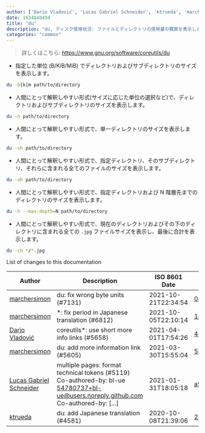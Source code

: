 ```yaml
---
author: ['Dario Vladović', 'Lucas Gabriel Schneider', 'ktrueda', 'marchersimon']
date: 1634848494
title: "du"
description: "du, ディスク使用状況: ファイルとディレクトリの使用量の概算を表示します。"
categories: "common"
---
```

> 詳しくはこちら: <https://www.gnu.org/software/coreutils/du>

- 指定した単位 (B/KiB/MiB) でディレクトリおよびサブディレクトリのサイズを表示します。

```bash
du -b|k|m path/to/directory
```

- 人間にとって解釈しやすい形式(サイズに応じた単位の選択など)で、ディレクトリおよびサブディレクトリのサイズを表示します。

```bash
du -h path/to/directory
```

- 人間にとって解釈しやすい形式で、単一ディレクトリのサイズを表示します。

```bash
du -sh path/to/directory
```

- 人間にとって解釈しやすい形式で、指定ディレクトリ、そのサブディレクトリ、それらに含まれる全てのファイルのサイズを表示します。

```bash
du -ah path/to/directory
```

- 人間にとって解釈しやすい形式で、指定ディレクトリおよび N 階層先までのディレクトリのサイズを表示します。

```bash
du -h --max-depth=N path/to/directory
```

- 人間にとって解釈しやすい形式で、現在のディレクトリおよびその下のディレクトリに含まれる全ての `.jpg` ファイルサイズを表示し、最後に合計を表示します。

```bash
du -ch */*.jpg
```
List of changes to this documentation


Author | Description | ISO 8601 Date | GitHub link
------|-----|-----|-----
[marchersimon](mailto:50295997+marchersimon@users.noreply.github.com) | du: fix wrong byte units (#7131) | 2021-10-21T22:34:54 | [0ddea62ffb82](https://github.com/tldr-pages/tldr/commit/0ddea62ffb822afabf0437c9a0d15258f13ce672)
[marchersimon](mailto:50295997+marchersimon@users.noreply.github.com) | *: fix period in Japanese translation (#6812) | 2021-10-05T22:10:14 | [1a98d09a48cc](https://github.com/tldr-pages/tldr/commit/1a98d09a48ccebe878f44c0afe6f0f89e1ac3518)
[Dario Vladović](mailto:d.vladimyr@gmail.com) | coreutils*: use short more info links (#5658) | 2021-04-01T17:54:26 | [4830093903f6](https://github.com/tldr-pages/tldr/commit/4830093903f66ccf3ebbc2ecf477286e45edac59)
[marchersimon](mailto:50295997+marchersimon@users.noreply.github.com) | du: add more information link (#5605) | 2021-03-30T15:55:04 | [5ba367c2dd90](https://github.com/tldr-pages/tldr/commit/5ba367c2dd907bb693651c017f68ce0ee42ca3f1)
[Lucas Gabriel Schneider](mailto:casdpa@gmail.com) | multiple pages: format technical tokens (#5119) Co-authored-by: bl-ue <54780737+bl-ue@users.noreply.github.com> Co-authored-by: [...] | 2021-01-31T18:05:18 | [a5fe31bc47ae](https://github.com/tldr-pages/tldr/commit/a5fe31bc47aece3efa5e66b52b3cf384f27d5d72)
[ktrueda](mailto:ktrueda@users.noreply.github.com) | du: add Japanese translation (#4581) | 2020-10-08T21:39:06 | [24d18d1af773](https://github.com/tldr-pages/tldr/commit/24d18d1af7737ac2d91951317198e72470f8db8b)

